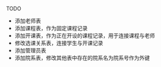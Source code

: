 TODO
- 添加老师表
- 添加课程表，作为固定课程记录
- 添加开课表，作为正在开设的课程记录，用于连接课程与老师
- 修改选课关系表，连接学生与开课记录
- 添加管理员表
- 添加院系表，修改其他表中存在的院系名为院系号作为外键